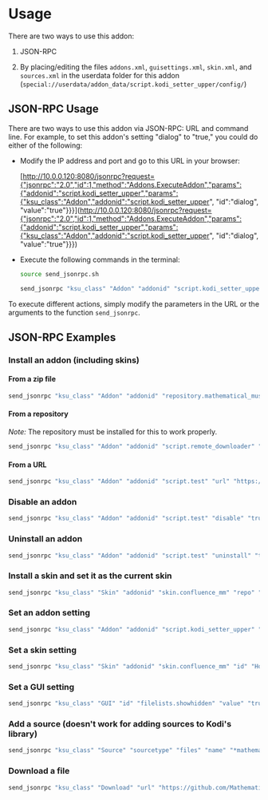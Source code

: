# Usage

There are two ways to use this addon:

1. JSON-RPC

2. By placing/editing the files `addons.xml`, `guisettings.xml`, `skin.xml`, and `sources.xml` in the userdata folder for this addon (`special://userdata/addon_data/script.kodi_setter_upper/config/`)


## JSON-RPC Usage

There are two ways to use this addon via JSON-RPC: URL and command line.  For example, to set this addon's setting "dialog" to "true," you could do either of the following:

* Modify the IP address and port and go to this URL in your browser:

  [http://10.0.0.120:8080/jsonrpc?request={"jsonrpc":"2.0","id":1,"method":"Addons.ExecuteAddon","params":{"addonid":"script.kodi_setter_upper","params":{"ksu_class":"Addon","addonid":"script.kodi_setter_upper", "id":"dialog", "value":"true"}}}](http://10.0.0.120:8080/jsonrpc?request={"jsonrpc":"2.0","id":1,"method":"Addons.ExecuteAddon","params":{"addonid":"script.kodi_setter_upper","params":{"ksu_class":"Addon","addonid":"script.kodi_setter_upper", "id":"dialog", "value":"true"}}})

* Execute the following commands in the terminal:

  ```bash
  source send_jsonrpc.sh

  send_jsonrpc "ksu_class" "Addon" "addonid" "script.kodi_setter_upper" "id" "dialog" "value" "true"
  ```

To execute different actions, simply modify the parameters in the URL or the arguments to the function `send_jsonrpc`.  


## JSON-RPC Examples

### Install an addon (including skins)

#### From a zip file

```bash
send_jsonrpc "ksu_class" "Addon" "addonid" "repository.mathematical_muscle" "zippath" "special://home/addons/script.kodi_setter_upper/zips/repository.mathematical_muscle-1.0.0.zip"
```

#### From a repository

*Note:* The repository must be installed for this to work properly.

```bash
send_jsonrpc "ksu_class" "Addon" "addonid" "script.remote_downloader" "repo" "repository.mathematical_muscle"
```

#### From a URL

```bash
send_jsonrpc "ksu_class" "Addon" "addonid" "script.test" "url" "https://github.com/MathematicalMuscle/script.test/archive/master.zip"
```


### Disable an addon

```bash
send_jsonrpc "ksu_class" "Addon" "addonid" "script.test" "disable" "true"
```


### Uninstall an addon

```bash
send_jsonrpc "ksu_class" "Addon" "addonid" "script.test" "uninstall" "true"
```


### Install a skin and set it as the current skin

```bash
send_jsonrpc "ksu_class" "Skin" "addonid" "skin.confluence_mm" "repo" "repository.mathematical_muscle"
```


### Set an addon setting

```bash
send_jsonrpc "ksu_class" "Addon" "addonid" "script.kodi_setter_upper" "id" "dialog" "value" "true"
```


### Set a skin setting

```bash
send_jsonrpc "ksu_class" "Skin" "addonid" "skin.confluence_mm" "id" "HomeProgramButton1" "value" "script.remote_downloader"
```


### Set a GUI setting

```bash
send_jsonrpc "ksu_class" "GUI" "id" "filelists.showhidden" "value" "true"
```


### Add a source (doesn't work for adding sources to Kodi's library)

```bash
send_jsonrpc "ksu_class" "Source" "sourcetype" "files" "name" "*mathematicalmuscle" "path" "https://mathematicalmuscle.github.io/"
```


### Download a file

```bash
send_jsonrpc "ksu_class" "Download" "url" "https://github.com/MathematicalMuscle/Mathematical_Muscle_Repo/raw/master/zips/repository.mathematical_muscle/repository.mathematical_muscle-1.0.0.zip"
```
